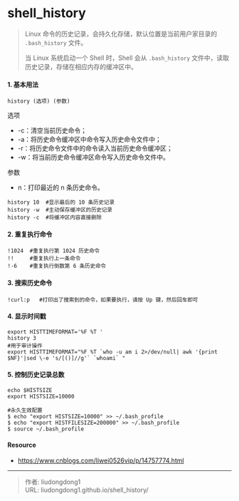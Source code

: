 # shell_history


> Linux 命令的历史记录，会持久化存储，默认位置是当前用户家目录的 `.bash_history` 文件。
>
> 当 Linux 系统启动一个 Shell 时，Shell 会从 `.bash_history` 文件中，读取历史记录，存储在相应内存的缓冲区中。

#### 1. 基本用法

```shell
history (选项) (参数)
```

选项

- -c：清空当前历史命令； 
- -a：将历史命令缓冲区中命令写入历史命令文件中；
-  -r：将历史命令文件中的命令读入当前历史命令缓冲区； 
- -w：将当前历史命令缓冲区命令写入历史命令文件中。

参数

- n：打印最近的 n 条历史命令。

```shell
history 10  #显示最后的 10 条历史记录
history -w  #主动保存缓冲区的历史记录
history -c  #将缓冲区内容直接删除
```

#### 2. 重复执行命令

```shell
!1024  #重复执行第 1024 历史命令
!!     #重复执行上一条命令
!-6    #重复执行倒数第 6 条历史命令
```

#### 3. **搜索历史命令**

```shell
!curl:p   #打印出了搜索到的命令，如果要执行，请按 Up 键，然后回车即可
```

#### 4. **显示时间戳**

```shell
export HISTTIMEFORMAT='%F %T '
history 3
#用于审计操作
export HISTTIMEFORMAT="%F %T `who -u am i 2>/dev/null| awk '{print $NF}'|sed \-e 's/[()]//g'` `whoami` "
```

#### 5. **控制历史记录总数**

```shell
echo $HISTSIZE
export HISTSIZE=10000

#永久生效配置
$ echo "export HISTSIZE=10000" >> ~/.bash_profile
$ echo "export HISTFILESIZE=200000" >> ~/.bash_profile
$ source ~/.bash_profile
```

#### Resource

- https://www.cnblogs.com/liwei0526vip/p/14757774.html

---

> 作者: liudongdong1  
> URL: liudongdong1.github.io/shell_history/  

